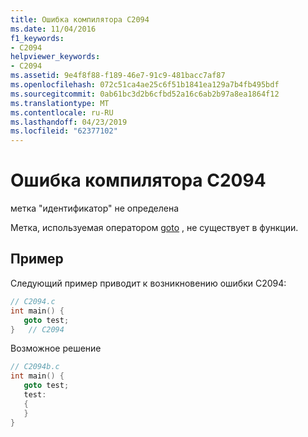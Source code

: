 ```yaml
---
title: Ошибка компилятора C2094
ms.date: 11/04/2016
f1_keywords:
- C2094
helpviewer_keywords:
- C2094
ms.assetid: 9e4f8f88-f189-46e7-91c9-481bacc7af87
ms.openlocfilehash: 072c51ca4ae25c6f51b1841ea129a7b4fb495bdf
ms.sourcegitcommit: 0ab61bc3d2b6cfbd52a16c6ab2b97a8ea1864f12
ms.translationtype: MT
ms.contentlocale: ru-RU
ms.lasthandoff: 04/23/2019
ms.locfileid: "62377102"
---
```

# <a name="compiler-error-c2094"></a>Ошибка компилятора C2094

метка "идентификатор" не определена

Метка, используемая оператором [goto](../../cpp/goto-statement-cpp.md) , не существует в функции.

## <a name="example"></a>Пример

Следующий пример приводит к возникновению ошибки C2094:

```cpp
// C2094.c
int main() {
   goto test;
}   // C2094
```

Возможное решение

```cpp
// C2094b.c
int main() {
   goto test;
   test:
   {
   }
}
```